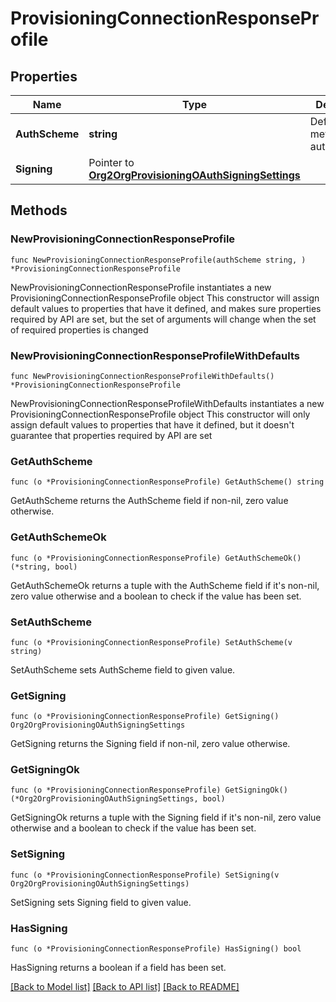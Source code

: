 # ProvisioningConnectionResponseProfile

## Properties

Name | Type | Description | Notes
------------ | ------------- | ------------- | -------------
**AuthScheme** | **string** | Defines the method of authentication | 
**Signing** | Pointer to [**Org2OrgProvisioningOAuthSigningSettings**](Org2OrgProvisioningOAuthSigningSettings.md) |  | [optional] 

## Methods

### NewProvisioningConnectionResponseProfile

`func NewProvisioningConnectionResponseProfile(authScheme string, ) *ProvisioningConnectionResponseProfile`

NewProvisioningConnectionResponseProfile instantiates a new ProvisioningConnectionResponseProfile object
This constructor will assign default values to properties that have it defined,
and makes sure properties required by API are set, but the set of arguments
will change when the set of required properties is changed

### NewProvisioningConnectionResponseProfileWithDefaults

`func NewProvisioningConnectionResponseProfileWithDefaults() *ProvisioningConnectionResponseProfile`

NewProvisioningConnectionResponseProfileWithDefaults instantiates a new ProvisioningConnectionResponseProfile object
This constructor will only assign default values to properties that have it defined,
but it doesn't guarantee that properties required by API are set

### GetAuthScheme

`func (o *ProvisioningConnectionResponseProfile) GetAuthScheme() string`

GetAuthScheme returns the AuthScheme field if non-nil, zero value otherwise.

### GetAuthSchemeOk

`func (o *ProvisioningConnectionResponseProfile) GetAuthSchemeOk() (*string, bool)`

GetAuthSchemeOk returns a tuple with the AuthScheme field if it's non-nil, zero value otherwise
and a boolean to check if the value has been set.

### SetAuthScheme

`func (o *ProvisioningConnectionResponseProfile) SetAuthScheme(v string)`

SetAuthScheme sets AuthScheme field to given value.


### GetSigning

`func (o *ProvisioningConnectionResponseProfile) GetSigning() Org2OrgProvisioningOAuthSigningSettings`

GetSigning returns the Signing field if non-nil, zero value otherwise.

### GetSigningOk

`func (o *ProvisioningConnectionResponseProfile) GetSigningOk() (*Org2OrgProvisioningOAuthSigningSettings, bool)`

GetSigningOk returns a tuple with the Signing field if it's non-nil, zero value otherwise
and a boolean to check if the value has been set.

### SetSigning

`func (o *ProvisioningConnectionResponseProfile) SetSigning(v Org2OrgProvisioningOAuthSigningSettings)`

SetSigning sets Signing field to given value.

### HasSigning

`func (o *ProvisioningConnectionResponseProfile) HasSigning() bool`

HasSigning returns a boolean if a field has been set.


[[Back to Model list]](../README.md#documentation-for-models) [[Back to API list]](../README.md#documentation-for-api-endpoints) [[Back to README]](../README.md)



